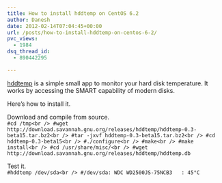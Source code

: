 ```yaml
---
title: How to install hddtemp on CentOS 6.2
author: Danesh
date: 2012-02-14T07:04:45+00:00
url: /posts/how-to-install-hddtemp-on-centos-6-2/
pvc_views:
  - 1984
dsq_thread_id:
  - 890442295

---
```

[hddtemp][1] is a simple small app to monitor your hard disk temperature. It works by accessing the SMART capability of modern disks.

Here&#8217;s how to install it.

Download and compile from source.  
`#cd /tmp<br />
#wget http://download.savannah.gnu.org/releases/hddtemp/hddtemp-0.3-beta15.tar.bz2<br />
#tar -jxvf hddtemp-0.3-beta15.tar.bz2<br />
#cd hddtemp-0.3-beta15<br />
#./configure<br />
#make<br />
#make install<br />
#cd /usr/share/misc/<br />
#wget http://download.savannah.gnu.org/releases/hddtemp/hddtemp.db`

Test it.  
`#hddtemp /dev/sda<br />
#/dev/sda: WDC WD2500JS-75NCB3   : 45°C`

 [1]: https://savannah.nongnu.org/projects/hddtemp/